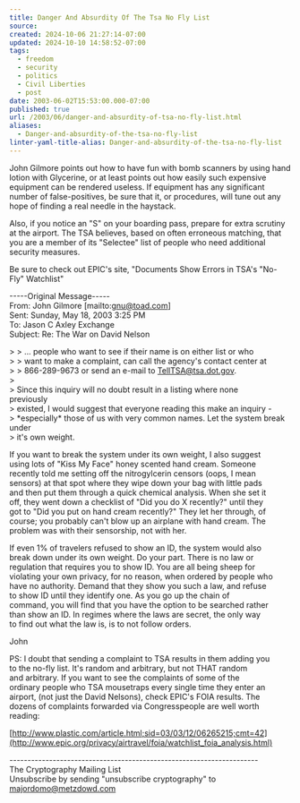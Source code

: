 ```yaml
---
title: Danger And Absurdity Of The Tsa No Fly List
source: 
created: 2024-10-06 21:27:14-07:00
updated: 2024-10-10 14:58:52-07:00
tags:
  - freedom
  - security
  - politics
  - Civil Liberties
  - post
date: 2003-06-02T15:53:00.000-07:00
published: true
url: /2003/06/danger-and-absurdity-of-tsa-no-fly-list.html
aliases:
  - Danger-and-absurdity-of-the-tsa-no-fly-list
linter-yaml-title-alias: Danger-and-absurdity-of-the-tsa-no-fly-list
---
```



John Gilmore points out how to have fun with bomb scanners by using hand lotion with Glycerine, or at least points out how easily such expensive equipment can be rendered useless. If equipment has any significant number of false-positives, be sure that it, or procedures, will tune out any hope of finding a real needle in the haystack.  
  
Also, if you notice an "S" on your boarding pass, prepare for extra scrutiny at the airport. The TSA believes, based on often erroneous matching, that you are a member of its "Selectee" list of people who need additional security measures.  
  
Be sure to check out EPIC's site, "Documents Show Errors in TSA's "No-Fly" Watchlist"  
  
\-----Original Message-----  
From: John Gilmore \[mailto:gnu@toad.com\]  
Sent: Sunday, May 18, 2003 3:25 PM  
To: Jason C Axley Exchange  
Subject: Re: The War on David Nelson  
  
\> > ... people who want to see if their name is on either list or who  
\> > want to make a complaint, can call the agency's contact center at  
\> > 866-289-9673 or send an e-mail to TellTSA@tsa.dot.gov.  
\>  
\> Since this inquiry will no doubt result in a listing where none  
previously  
\> existed, I would suggest that everyone reading this make an inquiry -  
\> \*especially\* those of us with very common names. Let the system break  
under  
\> it's own weight.  
  
If you want to break the system under its own weight, I also suggest  
using lots of "Kiss My Face" honey scented hand cream. Someone  
recently told me setting off the nitrogylcerin censors (oops, I mean  
sensors) at that spot where they wipe down your bag with little pads  
and then put them through a quick chemical analysis. When she set it  
off, they went down a checklist of "Did you do X recently?" until they  
got to "Did you put on hand cream recently?" They let her through, of  
course; you probably can't blow up an airplane with hand cream. The  
problem was with their sensorship, not with her.  
  
If even 1% of travelers refused to show an ID, the system would also  
break down under its own weight. Do your part. There is no law or  
regulation that requires you to show ID. You are all being sheep for  
violating your own privacy, for no reason, when ordered by people who  
have no authority. Demand that they show you such a law, and refuse  
to show ID until they identify one. As you go up the chain of  
command, you will find that you have the option to be searched rather  
than show an ID. In regimes where the laws are secret, the only way  
to find out what the law is, is to not follow orders.  
  
John  
  
PS: I doubt that sending a complaint to TSA results in them adding you  
to the no-fly list. It's random and arbitrary, but not THAT random  
and arbitrary. If you want to see the complaints of some of the  
ordinary people who TSA mousetraps every single time they enter an  
airport, (not just the David Nelsons), check EPIC's FOIA results. The  
dozens of complaints forwarded via Congresspeople are well worth  
reading:  
  
  
[http://www.plastic.com/article.html;sid=03/03/12/06265215;cmt=42](http://www.epic.org/privacy/airtravel/foia/watchlist_foia_analysis.html)  
  
\---------------------------------------------------------------------  
The Cryptography Mailing List  
Unsubscribe by sending "unsubscribe cryptography" to  
majordomo@metzdowd.com